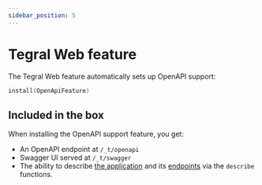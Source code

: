 ```yaml
---
sidebar_position: 5
---
```


# Tegral Web feature

The Tegral Web feature automatically sets up OpenAPI support:

```kotlin
install(OpenApiFeature)
```

## Included in the box

When installing the OpenAPI support feature, you get:

- An OpenAPI endpoint at `/_t/openapi`
- Swagger UI served at `/_t/swagger`
- The ability to describe [the application](./ktor.md#describing-the-application) and its [endpoints](./ktor.md#describing-endpoints) via the `describe` functions.
